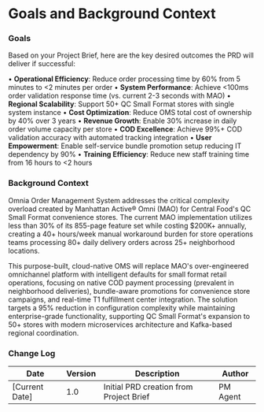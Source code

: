 # Goals and Background Context

### Goals

Based on your Project Brief, here are the key desired outcomes the PRD will deliver if successful:

• **Operational Efficiency**: Reduce order processing time by 60% from 5 minutes to <2 minutes per order
• **System Performance**: Achieve <100ms order validation response time (vs. current 2-3 seconds with MAO)
• **Regional Scalability**: Support 50+ QC Small Format stores with single system instance
• **Cost Optimization**: Reduce OMS total cost of ownership by 40% over 3 years
• **Revenue Growth**: Enable 30% increase in daily order volume capacity per store
• **COD Excellence**: Achieve 99%+ COD validation accuracy with automated tracking integration
• **User Empowerment**: Enable self-service bundle promotion setup reducing IT dependency by 90%
• **Training Efficiency**: Reduce new staff training time from 16 hours to <2 hours

### Background Context

Omnia Order Management System addresses the critical complexity overload created by Manhattan Active® Omni (MAO) for Central Food's QC Small Format convenience stores. The current MAO implementation utilizes less than 30% of its 855-page feature set while costing $200K+ annually, creating a 40+ hours/week manual workaround burden for store operations teams processing 80+ daily delivery orders across 25+ neighborhood locations.

This purpose-built, cloud-native OMS will replace MAO's over-engineered omnichannel platform with intelligent defaults for small format retail operations, focusing on native COD payment processing (prevalent in neighborhood deliveries), bundle-aware promotions for convenience store campaigns, and real-time T1 fulfillment center integration. The solution targets a 95% reduction in configuration complexity while maintaining enterprise-grade functionality, supporting QC Small Format's expansion to 50+ stores with modern microservices architecture and Kafka-based regional coordination.

### Change Log

| Date | Version | Description | Author |
|------|---------|-------------|---------|
| [Current Date] | 1.0 | Initial PRD creation from Project Brief | PM Agent |
